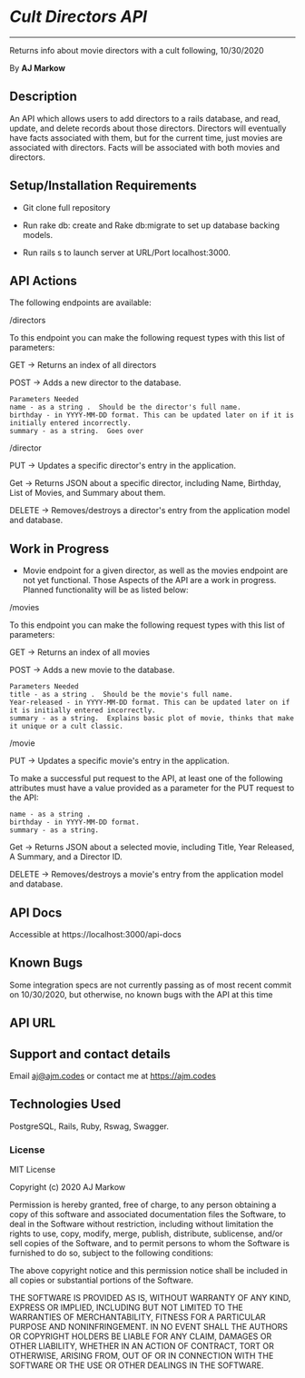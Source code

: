 # _Cult Directors API_

---

Returns info about movie directors with a cult following, 10/30/2020

By **AJ Markow**

## Description

An API which allows users to add directors to a rails database, and read, update, and delete records about those directors. Directors will eventually have facts associated with them, but for the current time, just movies are associated with directors. Facts will be associated with both movies and directors.

## Setup/Installation Requirements

- Git clone full repository

- Run rake db: create and Rake db:migrate to set up database backing models.

- Run rails s to launch server at URL/Port localhost:3000.

## API Actions

The following endpoints are available:

/directors

To this endpoint you can make the following request types with this list of parameters:

GET -> Returns an index of all directors

POST -> Adds a new director to the database.

    Parameters Needed
    name - as a string .  Should be the director's full name.
    birthday - in YYYY-MM-DD format. This can be updated later on if it is initially entered incorrectly.
    summary - as a string.  Goes over

/director

PUT -> Updates a specific director's entry in the application.

Get -> Returns JSON about a specific director, including Name, Birthday, List of Movies, and Summary about them.

DELETE -> Removes/destroys a director's entry from the application model and database.

## Work in Progress

- Movie endpoint for a given director, as well as the movies endpoint are not yet functional. Those Aspects of the API are a work in progress. Planned functionality will be as listed below:

/movies

To this endpoint you can make the following request types with this list of parameters:

GET -> Returns an index of all movies

POST -> Adds a new movie to the database.

    Parameters Needed
    title - as a string .  Should be the movie's full name.
    Year-released - in YYYY-MM-DD format. This can be updated later on if it is initially entered incorrectly.
    summary - as a string.  Explains basic plot of movie, thinks that make it unique or a cult classic.

/movie

PUT -> Updates a specific movie's entry in the application.

To make a successful put request to the API, at least one of the following attributes must have a value provided as a parameter for the PUT request to the API:

    name - as a string .
    birthday - in YYYY-MM-DD format.
    summary - as a string.

Get -> Returns JSON about a selected movie, including Title, Year Released, A Summary, and a Director ID.

DELETE -> Removes/destroys a movie's entry from the application model and database.

## API Docs

Accessible at https://localhost:3000/api-docs

## Known Bugs

Some integration specs are not currently passing as of most recent commit on 10/30/2020, but otherwise, no known bugs with the API at this time

## API URL

## Support and contact details

Email aj@ajm.codes or contact me at https://ajm.codes

## Technologies Used

PostgreSQL, Rails, Ruby, Rswag, Swagger.

### License

MIT License

Copyright (c) 2020 AJ Markow

Permission is hereby granted, free of charge, to any person obtaining a copy
of this software and associated documentation files the Software, to deal
in the Software without restriction, including without limitation the rights
to use, copy, modify, merge, publish, distribute, sublicense, and/or sell
copies of the Software, and to permit persons to whom the Software is
furnished to do so, subject to the following conditions:

The above copyright notice and this permission notice shall be included in all
copies or substantial portions of the Software.

THE SOFTWARE IS PROVIDED AS IS, WITHOUT WARRANTY OF ANY KIND, EXPRESS OR
IMPLIED, INCLUDING BUT NOT LIMITED TO THE WARRANTIES OF MERCHANTABILITY,
FITNESS FOR A PARTICULAR PURPOSE AND NONINFRINGEMENT. IN NO EVENT SHALL THE
AUTHORS OR COPYRIGHT HOLDERS BE LIABLE FOR ANY CLAIM, DAMAGES OR OTHER
LIABILITY, WHETHER IN AN ACTION OF CONTRACT, TORT OR OTHERWISE, ARISING FROM,
OUT OF OR IN CONNECTION WITH THE SOFTWARE OR THE USE OR OTHER DEALINGS IN THE
SOFTWARE.
